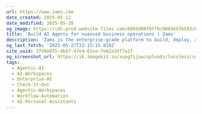 ```yaml
---
url: https://www.zams.com
date_created: 2025-05-12
date_modified: 2025-05-28
og_image: https://cdn.prod.website-files.com/6805d09f6ff8c966565fb593/682adf7240e2a4701a0fb990_Metadata%20Image%20Highres.png
title: 'Build AI Agents for nuanced business operations | Zams'
description: 'Zams is the enterprise-grade platform to build, deploy, and manage AI agents that automate workflows, connect tools, and drive business results across operations, sales, and finance.'
og_last_fetch: '2025-05-27T22:15:15.810Z'
site_uuid: 37d9e835-4b6f-47e4-81ce-7e62a3df7a1f
og_screenshot_url: https://ik.imagekit.io/xvpgfijuw/uploads/lossless/screenshots/20250527_Zams_og_screenshot.jpeg
tags:
  - Agentic-AI
  - AI-Workspaces
  - Enterprise-AI
  - Check-It-Out
  - Agentic-Workspaces
  - Workflow-Automation
  - AI-Personal-Assistants
---
```


